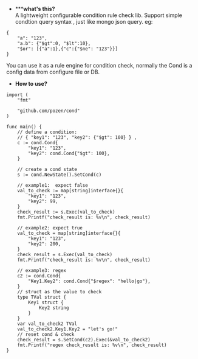 - *****what's this?**  
A lightweight configurable condition rule check lib. Support simple condtion query syntax , just like mongo json query.
eg:

```
{
	"a": "123",
	"a.b": {"$gt":0, "$lt":10},
	"$or": [{"a":1},{"c":{"$ne": "123"}}]
}

```

You can use it as a rule engine for condition check, normally the Cond is a config data from configure file or DB.  

- **How to use?**  

```
import (
	"fmt"

	"github.com/pozen/cond"
)

func main() {
	// define a condition:
	// { "key1": "123", "key2": {"$gt": 100} } ,
	c := cond.Cond{
		"key1": "123",
		"key2": cond.Cond{"$gt": 100},
	}

	// create a cond state
	s := cond.NewState().SetCond(c)

	// example1:  expect false
	val_to_check := map[string]interface{}{
		"key1": "123",
		"key2": 99,
	}
	check_result := s.Exec(val_to_check)
	fmt.Printf("check_result is: %v\n", check_result)

	// example2: expect true
	val_to_check = map[string]interface{}{
		"key1": "123",
		"key2": 200,
	}
	check_result = s.Exec(val_to_check)
	fmt.Printf("check_result is: %v\n", check_result)

	// example3: regex
	c2 := cond.Cond{
		"Key1.Key2": cond.Cond{"$regex": "hello|go"},
	}
	// struct as the value to check
	type TVal struct {
		Key1 struct {
			Key2 string
		}
	}
	var val_to_check2 TVal
	val_to_check2.Key1.Key2 = "let's go!"
	// reset cond & check
	check_result = s.SetCond(c2).Exec(&val_to_check2)
	fmt.Printf("regex check_result is: %v\n", check_result)
}

```
